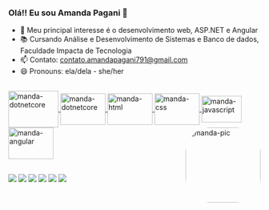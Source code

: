 ### Olá!! Eu sou Amanda Pagani 💖
- 🌱 Meu principal interesse é o desenvolvimento web, ASP.NET e Angular
- 📚 Cursando Análise e Desenvolvimento de Sistemas e Banco de dados, Faculdade Impacta de Tecnologia
- 📫 Contato: contato.amandapagani791@gmail.com
- 😄 Pronouns: ela/dela - she/her
<div align="left"><a href="https://github.com/mandaapag03">
  <!--<img height="150em" src="https://github-readme-stats.vercel.app/api?username=mandaapag03&show_icons=true&theme=dracula&include_all_commits=true&count_private=true"/>
  <img height="130em" src="https://github-readme-stats.vercel.app/api/top-langs/?username=mandaapag03&layout=compact&langs_count=7&theme=dracula"/></div>-->
  <div style="display: inline_block"><br>
  <img align="center" alt="manda-dotnetcore" height="73" width="100" src="https://cdn.jsdelivr.net/gh/devicons/devicon/icons/csharp/csharp-original.svg"/>
  <img align="center" alt="manda-dotnetcore" height="63" width="90" src="https://cdn.jsdelivr.net/gh/devicons/devicon/icons/dotnetcore/dotnetcore-original.svg" />
  <img align="center" alt="manda-html" height="63" width="90" src="https://cdn.jsdelivr.net/gh/devicons/devicon/icons/html5/html5-original.svg" />
  <img align="center" alt="manda-css" height="63" width="90" src="https://cdn.jsdelivr.net/gh/devicons/devicon/icons/css3/css3-original.svg" />
  <img align="center" alt="manda-javascript" height="53" width="80" src="https://cdn.jsdelivr.net/gh/devicons/devicon/icons/javascript/javascript-original.svg" />
  <img align="center" alt="manda-angular" height="63" width="90" src="https://cdn.jsdelivr.net/gh/devicons/devicon/icons/angularjs/angularjs-plain.svg" />
    <img align="right" alt="manda-pic" height="150" style="border-radius:50px;" 
         src="https://media.giphy.com/media/l9it4Ze24R0cAT2d3e/giphy.gif"> </div>
  
  ##
  
  <div>
  <a href="https://www.instagram.com/manda.pagani03/" target="_blank"><img src="https://img.shields.io/badge/-Instagram-%23E4405F?style=for-the-badge&logo=instagram&logoColor=white" target="_blank"></a>
 	<a href="https://mail.google.com/mail/u/0/?tab=rm&ogbl#inbox?compose=DmwnWrRqgrrwnXHTFKFXzmvSphMFnfxwXBVJTzjJzRhcPspCHQDDHrhNpcNcBQVkbmmXWSRPtXTB" target="_blank"><img src="https://img.shields.io/badge/Gmail-D14836?style=for-the-badge&logo=gmail&logoColor=white" target="_blank"></a>
 <a href="https://open.spotify.com/user/4dhprq9zpn041cmcccizv1nok" target="_blank"><img src="https://img.shields.io/badge/Spotify-1ED760?&style=for-the-badge&logo=spotify&logoColor=white"></a> 
  <a href="https://www.linkedin.com/in/amanda-pagani-lima/" target="_blank"><img src="https://img.shields.io/badge/LinkedIn-0077B5?style=for-the-badge&logo=linkedin&logoColor=white"></a>
  <a href="https://gitlab.com/mandaapag03" target="_blank"><img src="https://img.shields.io/badge/GitLab-330F63?style=for-the-badge&logo=gitlab&logoColor=white"></a>
  <a href="https://pt.stackoverflow.com/users/270652/amanda-pagani" target="_blank"><img src="https://img.shields.io/badge/Stack_Overflow-FE7A16?style=for-the-badge&logo=stack-overflow&logoColor=white"></a>
  </div> 
